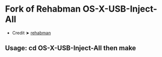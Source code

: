 # Fork of Rehabman OS-X-USB-Inject-All


- Credit ➤ [rehabman](https://github.com/RehabMan)


## Usage: cd OS-X-USB-Inject-All then make
 
